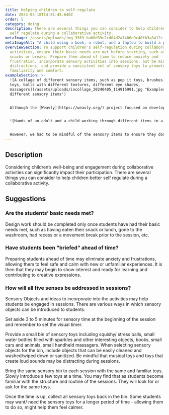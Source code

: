 ```yaml
---
title: Helping children to self-regulate
date: 2024-03-18T14:51:45.640Z
order: 5
category: doing
description: There are several things you can consider to help children better
  self regulate during a collaborative activity.
metaImage: /assets/uploads/img_3363_hu08d39e2cd04d2a7406d9c40fb3a8412c_2650194_1000x0_resize_q75_box.jpg
metaImageAlt: "A child using a book, a robot, and a laptop to build a program in Weavly. "
overviewSection: To support children's self-regulation during collaborative
  activities, ensure their basic needs are met before starting, such as having
  snacks or breaks. Prepare them ahead of time to reduce anxiety and
  frustration. Incorporate sensory activities into sessions, but be mindful of
  distractions, and provide a consistent set of sensory toys to promote
  familiarity and comfort.
exampleSection: >-
  ![A collage of different sensory items, such as pop it toys, brushes, moving
  toys, balls with different textures, different eye shades,
  massagers](/assets/uploads/incollage_20240405_114915991.jpg "Examples of
  different sensory items")


  Although the [Weavly](https://weavly.org/) project focused on developing a digital coding environment, in most of our sessions we included various sensory items, such as stuffed animal toys as the characters of our coding challenges and stories, large building blocks for analog block-based programming, or other printed images, and sensory toys. These items proved helpful in our communication with children, helping them better understand the tasks and be more engaged. As a result, they were able to better self-regulate during the activity. Offering access to preferred toys at the session's end helped some students maintain focus throughout the session. 


  ![Hands of an adult and a child working through different items in a sensory bin](/assets/uploads/sensory-bin.png "An adult and a child are exploring different items in a sensory bin.")


  However, we had to be mindful of the sensory items to ensure they don't negatively impact participants' engagement. For example, once, when using a stuffed animal snake, it frightened one of our participants and resulted in the participant isolating themselves from the session. Another time, presenting children with a box of sensory items with various attributes like different colors, textures, sizes, smells, and sounds led to overstimulation of senses for some participants, and we had to remove the bin to help kids concentrate on the main activities.
---
```

## Description

Considering children’s well-being and engagement during collaborative activities can significantly impact their participation. There are several things you can consider to help children better self regulate during a collaborative activity.

## Suggestions

### Are the students’ basic needs met?

Design work should be completed only once students have had their basic needs met, such as having eaten their snack or lunch, gone to the washroom, had recess or a movement break prior to the session, etc. 

### Have students been "briefed" ahead of time?

Preparing students ahead of time may eliminate anxiety and frustrations, allowing them to feel safe and calm with new or unfamiliar experiences. It is then that they may begin to show interest and ready for learning and contributing to creative expressions.

### How will all five senses be addressed in sessions?

Sensory Objects and ideas to incorporate into the activities may help students be engaged in sessions. There are various ways in which sensory objects can be introduced to students.

Set aside 3 to 5 minutes for sensory time at the beginning of the session and remember to set the visual timer.

Provide a small bin of sensory toys including squishy/ stress balls, small water bottles filled with sparkles and other interesting objects, books, small cars and animals, small handheld massagers. When selecting sensory objects for the bin, include objects that can be easily cleaned and washed/wiped down or sanitized. Be mindful that musical toys and toys that create loud sounds may be distracting during sessions. 

Bring the same sensory bin to each session with the same and familiar toys. Slowly introduce a few toys at a time. You may find that as students become familiar with the structure and routine of the sessions. They will look for or ask for the same toys.

Once the time is up, collect all sensory toys back in the bin. Some students may want/ need the sensory toys for a longer period of time - allowing them to do so, might help them feel calmer.
